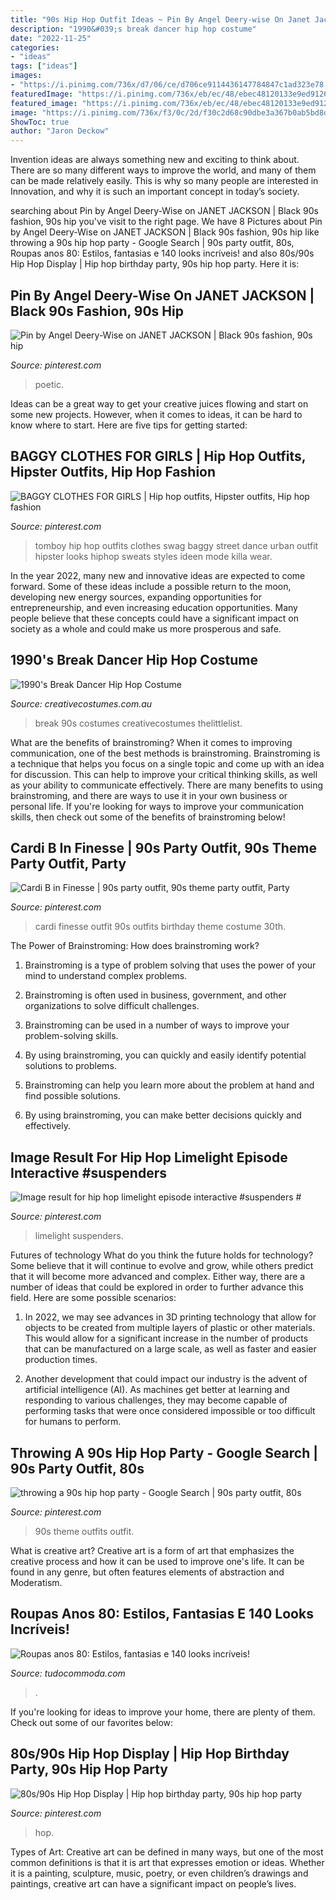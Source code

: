 ```yaml
---
title: "90s Hip Hop Outfit Ideas ~ Pin By Angel Deery-wise On Janet Jackson"
description: "1990&#039;s break dancer hip hop costume"
date: "2022-11-25"
categories:
- "ideas"
tags: ["ideas"]
images:
- "https://i.pinimg.com/736x/d7/06/ce/d706ce9114436147784847c1ad323e78.jpg"
featuredImage: "https://i.pinimg.com/736x/eb/ec/48/ebec48120133e9ed91267feafd75e574.jpg"
featured_image: "https://i.pinimg.com/736x/eb/ec/48/ebec48120133e9ed91267feafd75e574.jpg"
image: "https://i.pinimg.com/736x/f3/0c/2d/f30c2d68c90dbe3a367b0ab5bd8d4653.jpg"
ShowToc: true
author: "Jaron Deckow"
---
```



Invention ideas are always something new and exciting to think about. There are so many different ways to improve the world, and many of them can be made relatively easily. This is why so many people are interested in Innovation, and why it is such an important concept in today’s society.

	

		
searching about Pin by Angel Deery-Wise on JANET JACKSON | Black 90s fashion, 90s hip you've visit to the right page. We have 8 Pictures about Pin by Angel Deery-Wise on JANET JACKSON | Black 90s fashion, 90s hip like throwing a 90s hip hop party - Google Search | 90s party outfit, 80s, Roupas anos 80: Estilos, fantasias e 140 looks incríveis! and also 80s/90s Hip Hop Display | Hip hop birthday party, 90s hip hop party. Here it is:
		
    
## Pin By Angel Deery-Wise On JANET JACKSON | Black 90s Fashion, 90s Hip

<img loading=lazy src="https://i.pinimg.com/736x/db/e7/c3/dbe7c3c838068d11d1bbd5f0d77500c6.jpg" onerror="this.onerror=null;this.src='https://tse4.mm.bing.net/th?id=OIP.r3qOVYqajLyOktBjCU5tSwHaKj&amp;pid=15.1';" alt="Pin by Angel Deery-Wise on JANET JACKSON | Black 90s fashion, 90s hip">

_Source: pinterest.com_

>poetic. 

	

Ideas can be a great way to get your creative juices flowing and start on some new projects. However, when it comes to ideas, it can be hard to know where to start. Here are five tips for getting started: 

    
## BAGGY CLOTHES FOR GIRLS | Hip Hop Outfits, Hipster Outfits, Hip Hop Fashion

<img loading=lazy src="https://i.pinimg.com/736x/a0/8e/c0/a08ec0cbd2ecdd9da7238185006ff288--clothes-for-girls-baggy-clothes.jpg" onerror="this.onerror=null;this.src='https://tse2.mm.bing.net/th?id=OIP.OohECDE8OwbPaBBQk53jpwHaMo&amp;pid=15.1';" alt="BAGGY CLOTHES FOR GIRLS | Hip hop outfits, Hipster outfits, Hip hop fashion">

_Source: pinterest.com_

>tomboy hip hop outfits clothes swag baggy street dance urban outfit hipster looks hiphop sweats styles ideen mode killa wear. 

	

In the year 2022, many new and innovative ideas are expected to come forward. Some of these ideas include a possible return to the moon, developing new energy sources, expanding opportunities for entrepreneurship, and even increasing education opportunities. Many people believe that these concepts could have a significant impact on society as a whole and could make us more prosperous and safe.

    
## 1990&#039;s Break Dancer Hip Hop Costume

<img loading=lazy src="https://www.creativecostumes.com.au/wp-content/uploads/2014/07/RWP_238_web-768x1024.jpg" onerror="this.onerror=null;this.src='https://tse4.mm.bing.net/th?id=OIP.5F-DFJIj3pzxNjNP4BmJKwHaJ4&amp;pid=15.1';" alt="1990&#039;s Break Dancer Hip Hop Costume">

_Source: creativecostumes.com.au_

>break 90s costumes creativecostumes thelittlelist. 

	

What are the benefits of brainstroming?
When it comes to improving communication, one of the best methods is brainstroming. Brainstroming is a technique that helps you focus on a single topic and come up with an idea for discussion. This can help to improve your critical thinking skills, as well as your ability to communicate effectively. There are many benefits to using brainstroming, and there are ways to use it in your own business or personal life. If you're looking for ways to improve your communication skills, then check out some of the benefits of brainstroming below!

    
## Cardi B In Finesse | 90s Party Outfit, 90s Theme Party Outfit, Party

<img loading=lazy src="https://i.pinimg.com/736x/eb/ec/48/ebec48120133e9ed91267feafd75e574.jpg" onerror="this.onerror=null;this.src='https://tse1.mm.bing.net/th?id=OIP.GGywvRX923hkjM0sT_CRiAAAAA&amp;pid=15.1';" alt="Cardi B in Finesse | 90s party outfit, 90s theme party outfit, Party">

_Source: pinterest.com_

>cardi finesse outfit 90s outfits birthday theme costume 30th. 

	

The Power of Brainstroming: How does brainstroming work?
1. Brainstroming is a type of problem solving that uses the power of your mind to understand complex problems.
2. Brainstroming is often used in business, government, and other organizations to solve difficult challenges.

3. Brainstroming can be used in a number of ways to improve your problem-solving skills.

4. By using brainstroming, you can quickly and easily identify potential solutions to problems.

5. Brainstroming can help you learn more about the problem at hand and find possible solutions.

6. By using brainstroming, you can make better decisions quickly and effectively.

    
## Image Result For Hip Hop Limelight Episode Interactive #suspenders #

<img loading=lazy src="https://i.pinimg.com/736x/df/dc/84/dfdc844c64fe5bfbd44fd59d821bd160.jpg" onerror="this.onerror=null;this.src='https://tse1.mm.bing.net/th?id=OIP.T3u5KgKzPuEMInK8A_kNOAHaHa&amp;pid=15.1';" alt="Image result for hip hop limelight episode interactive #suspenders #">

_Source: pinterest.com_

>limelight suspenders. 

	

Futures of technology
What do you think the future holds for technology? Some believe that it will continue to evolve and grow, while others predict that it will become more advanced and complex. Either way, there are a number of ideas that could be explored in order to further advance this field. Here are some possible scenarios:
1) In 2022, we may see advances in 3D printing technology that allow for objects to be created from multiple layers of plastic or other materials. This would allow for a significant increase in the number of products that can be manufactured on a large scale, as well as faster and easier production times.

2) Another development that could impact our industry is the advent of artificial intelligence (AI). As machines get better at learning and responding to various challenges, they may become capable of performing tasks that were once considered impossible or too difficult for humans to perform.

    
## Throwing A 90s Hip Hop Party - Google Search | 90s Party Outfit, 80s

<img loading=lazy src="https://i.pinimg.com/736x/d7/06/ce/d706ce9114436147784847c1ad323e78.jpg" onerror="this.onerror=null;this.src='https://tse1.mm.bing.net/th?id=OIP.LIVNJHMEC6YU6ZA2HYA64AAAAA&amp;pid=15.1';" alt="throwing a 90s hip hop party - Google Search | 90s party outfit, 80s">

_Source: pinterest.com_

>90s theme outfits outfit. 

	

What is creative art?
Creative art is a form of art that emphasizes the creative process and how it can be used to improve one's life. It can be found in any genre, but often features elements of abstraction and Moderatism.

    
## Roupas Anos 80: Estilos, Fantasias E 140 Looks Incríveis!

<img loading=lazy src="https://tudocommoda.com/wp-content/uploads/2016/06/fantasia-hip-hop.jpg" onerror="this.onerror=null;this.src='https://tse1.mm.bing.net/th?id=OIP.GtzHRUbSBWBiDx54HvlbLQHaJ4&amp;pid=15.1';" alt="Roupas anos 80: Estilos, fantasias e 140 looks incríveis!">

_Source: tudocommoda.com_

>. 

	

If you're looking for ideas to improve your home, there are plenty of them. Check out some of our favorites below: 

    
## 80s/90s Hip Hop Display | Hip Hop Birthday Party, 90s Hip Hop Party

<img loading=lazy src="https://i.pinimg.com/736x/f3/0c/2d/f30c2d68c90dbe3a367b0ab5bd8d4653.jpg" onerror="this.onerror=null;this.src='https://tse1.mm.bing.net/th?id=OIP.uyVqGAmoK2YrxBY59QsNVwHaPP&amp;pid=15.1';" alt="80s/90s Hip Hop Display | Hip hop birthday party, 90s hip hop party">

_Source: pinterest.com_

>hop. 

	

Types of Art:
Creative art can be defined in many ways, but one of the most common definitions is that it is art that expresses emotion or ideas. Whether it is a painting, sculpture, music, poetry, or even children’s drawings and paintings, creative art can have a significant impact on people’s lives.

